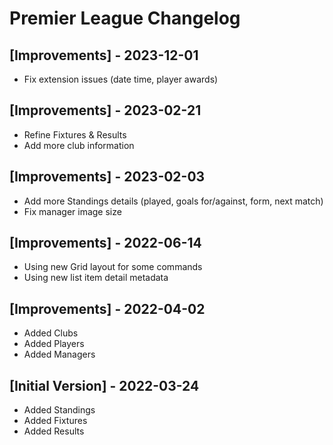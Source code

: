 # Premier League Changelog

## [Improvements] - 2023-12-01

- Fix extension issues (date time, player awards)

## [Improvements] - 2023-02-21

- Refine Fixtures & Results
- Add more club information

## [Improvements] - 2023-02-03

- Add more Standings details (played, goals for/against, form, next match)
- Fix manager image size

## [Improvements] - 2022-06-14

- Using new Grid layout for some commands
- Using new list item detail metadata

## [Improvements] - 2022-04-02

- Added Clubs
- Added Players
- Added Managers

## [Initial Version] - 2022-03-24

- Added Standings
- Added Fixtures
- Added Results

